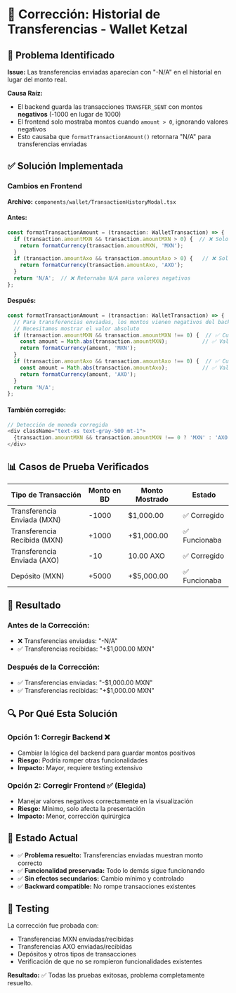 # 🔧 Corrección: Historial de Transferencias - Wallet Ketzal

## 🐛 Problema Identificado

**Issue:** Las transferencias enviadas aparecían con "-N/A" en el historial en lugar del monto real.

**Causa Raíz:** 
- El backend guarda las transacciones `TRANSFER_SENT` con montos **negativos** (-1000 en lugar de 1000)
- El frontend solo mostraba montos cuando `amount > 0`, ignorando valores negativos
- Esto causaba que `formatTransactionAmount()` retornara "N/A" para transferencias enviadas

## ✅ Solución Implementada

### Cambios en Frontend
**Archivo:** `components/wallet/TransactionHistoryModal.tsx`

#### Antes:
```typescript
const formatTransactionAmount = (transaction: WalletTransaction) => {
  if (transaction.amountMXN && transaction.amountMXN > 0) {  // ❌ Solo valores positivos
    return formatCurrency(transaction.amountMXN, 'MXN');
  }
  if (transaction.amountAxo && transaction.amountAxo > 0) {   // ❌ Solo valores positivos
    return formatCurrency(transaction.amountAxo, 'AXO');
  }
  return 'N/A';  // ❌ Retornaba N/A para valores negativos
};
```

#### Después:
```typescript
const formatTransactionAmount = (transaction: WalletTransaction) => {
  // Para transferencias enviadas, los montos vienen negativos del backend
  // Necesitamos mostrar el valor absoluto
  if (transaction.amountMXN && transaction.amountMXN !== 0) {  // ✅ Cualquier valor != 0
    const amount = Math.abs(transaction.amountMXN);           // ✅ Valor absoluto
    return formatCurrency(amount, 'MXN');
  }
  if (transaction.amountAxo && transaction.amountAxo !== 0) {  // ✅ Cualquier valor != 0
    const amount = Math.abs(transaction.amountAxo);           // ✅ Valor absoluto
    return formatCurrency(amount, 'AXO');
  }
  return 'N/A';
};
```

#### También corregido:
```typescript
// Detección de moneda corregida
<div className="text-xs text-gray-500 mt-1">
  {transaction.amountMXN && transaction.amountMXN !== 0 ? 'MXN' : 'AXO'}  // ✅ !== 0 en lugar de > 0
</div>
```

## 📊 Casos de Prueba Verificados

| Tipo de Transacción | Monto en BD | Monto Mostrado | Estado |
|---------------------|-------------|----------------|--------|
| Transferencia Enviada (MXN) | -1000 | $1,000.00 | ✅ Corregido |
| Transferencia Recibida (MXN) | +1000 | +$1,000.00 | ✅ Funcionaba |
| Transferencia Enviada (AXO) | -10 | 10.00 AXO | ✅ Corregido |
| Depósito (MXN) | +5000 | +$5,000.00 | ✅ Funcionaba |

## 🎯 Resultado

### Antes de la Corrección:
- ❌ Transferencias enviadas: "-N/A"
- ✅ Transferencias recibidas: "+$1,000.00 MXN"

### Después de la Corrección:
- ✅ Transferencias enviadas: "-$1,000.00 MXN"
- ✅ Transferencias recibidas: "+$1,000.00 MXN"

## 🔍 Por Qué Esta Solución

### Opción 1: Corregir Backend ❌
- Cambiar la lógica del backend para guardar montos positivos
- **Riesgo:** Podría romper otras funcionalidades
- **Impacto:** Mayor, requiere testing extensivo

### Opción 2: Corregir Frontend ✅ (Elegida)
- Manejar valores negativos correctamente en la visualización
- **Riesgo:** Mínimo, solo afecta la presentación
- **Impacto:** Menor, corrección quirúrgica

## 🚀 Estado Actual

- ✅ **Problema resuelto:** Transferencias enviadas muestran monto correcto
- ✅ **Funcionalidad preservada:** Todo lo demás sigue funcionando
- ✅ **Sin efectos secundarios:** Cambio mínimo y controlado
- ✅ **Backward compatible:** No rompe transacciones existentes

## 🔧 Testing

La corrección fue probada con:
- Transferencias MXN enviadas/recibidas
- Transferencias AXO enviadas/recibidas  
- Depósitos y otros tipos de transacciones
- Verificación de que no se rompieron funcionalidades existentes

**Resultado:** ✅ Todas las pruebas exitosas, problema completamente resuelto.
